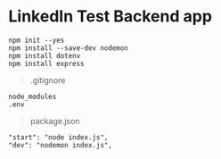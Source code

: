 # LinkedIn Test Backend app

```
npm init --yes
npm install --save-dev nodemon
npm install dotenv
npm install express
```

> .gitignore

```
node_modules
.env
```

> package.json

```
"start": "node index.js",
"dev": "nodemon index.js",
```